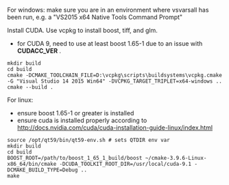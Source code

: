 For windows: make sure you are in an environment where vsvarsall has been run, e.g. a "VS2015 x64 Native Tools Command Prompt"

Install CUDA.
Use vcpkg to install boost, tiff, and glm.

* for CUDA 9, need to use at least boost 1.65-1 due to an issue with __CUDACC_VER__ .
```
mkdir build
cd build
cmake -DCMAKE_TOOLCHAIN_FILE=D:\vcpkg\scripts\buildsystems\vcpkg.cmake -G "Visual Studio 14 2015 Win64" -DVCPKG_TARGET_TRIPLET=x64-windows ..
cmake --build .
```

For linux:

* ensure boost 1.65-1 or greater is installed
* ensure cuda is installed properly according to http://docs.nvidia.com/cuda/cuda-installation-guide-linux/index.html
```
source /opt/qt59/bin/qt59-env.sh # sets QTDIR env var
mkdir build
cd build
BOOST_ROOT=/path/to/boost_1_65_1_build/boost ~/cmake-3.9.6-Linux-x86_64/bin/cmake -DCUDA_TOOLKIT_ROOT_DIR=/usr/local/cuda-9.1 -DCMAKE_BUILD_TYPE=Debug ..
make
```